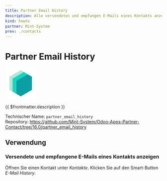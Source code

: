 ```yaml
---
title: Partner Email History
description: Alle versendeten und empfangen E-Mails eines Kontakts anzeigen.
kind: howto
partner: Mint-System
prev: ./contacts
---
```

# Partner Email History
![icon_oms_box](attachments/icons_odoo_mint_system.png)

{{ $frontmatter.description }}

Technischer Name: `partner_email_history`\
Repository: <https://github.com/Mint-System/Odoo-Apps-Partner-Contact/tree/16.0/partner_email_history>

## Verwendung

### Versendete und empfangene E-Mails eines Kontakts anzeigen

Öffnen Sie einen Kontakt unter *Kontakte*. Klicken Sie auf den Smart-Button *E-Mail History*.
